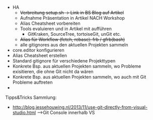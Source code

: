 - HA
  - ~~Verbreitung setup.sh -> Link in BS Blog auf Artikel~~
  - Aufnahme Präsentation in Artikel NACH Workshop
  - Alias Cheatsheet vorbereiten
  - Tools evaluieren und in Artikel mit aufführen
    - GitKraken, SourceTree, tortoiseGit, unGit etc.
  - ~~Alias für Workflow (fetch, rebase): frb / gfrb(bash)~~
  - alle gitignores aus den aktuellen Projekten sammeln
- core.editor konfigurieren
- Alias Cheatsheet erstellen
- Standard gitignore für verschiedene Projekttypen
- Konkrete Bsp. aus aktuellen Projekten sammeln, wo Probleme exisitieren, die ohne Git nicht da wären
- Konkrete Bsp. aus aktuellen Projekten sammeln, wo auch mit Git Probleme auftreten
- 

Tipps&Tricks Sammlung:
- http://blog.jessehouwing.nl/2013/11/use-git-directly-from-visual-studio.html -->Git Console innerhalb VS
